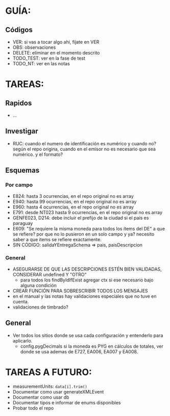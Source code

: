 # GUÍA:

## Códigos
- VER: si vas a tocar algo ahi, fíjate en VER
- OBS: observaciones
- DELETE: eliminar en el momento descrito
- TODO_TEST: ver en la fase de test
- TODO_NT: ver en las notas

# TAREAS:

## Rapidos
- ...

## Investigar
- RUC: cuando el numero de identificación es numérico y cuando no? según el repo origina, cuando en el emisor no es necesario que sea numérico. y el formato?

## Esquemas

### Por campo
- E824: hasta 3 ocurrencias, en el repo original no es array
- E940: hasta 99 ocurrencias, en el repo original no es array
- E960: hasta 4 ocurrencias, en el repo original no es array
- E791: desde NT023 hasta 9 ocurrencias, en el repo original no es array
- GENFE023, D214: debe incluir el prefijo de la ciudad si el país es paraguay
- E609: "Se requiere la misma moneda para todos los ítems del DE" a que se refiere? por que no lo pusieron en un solo campo y ya? necesito saber a que items se refiere exactamente.
- SIN CÓDIGO: salidaYEntregaSchema => pais, paisDescripcion

### General
- ASEGURARSE DE QUE LAS DESCRIPCIONES ESTÉN BIEN VALIDADAS, CONSIDERAR undefined Y "OTRO"
    - para todos los findByIdIfExist agregar ctx si ese necesario bajo alguna condición
- CREAR FUNCIÓN PARA SOBRESCRIBIR TODOS LOS MENSAJES
- en el manual y las notas hay validaciones especiales que no tuve en cuenta.
- validaciones de timbrado?

## General
- Ver todos los sitios donde se usa cada configuración y entenderlo para aplicarlo.
    - config.pygDecimals si la moneda es PYG en cálculos de totales, ver donde se usa ademas de E727, EA006, EA007 y EA008.

# TAREAS A FUTURO:
- measurementUnits: `data[i].trim()`
- Documentar como usar generateXMLEvent
- Documentar como usar db
- Documentar tipos e informar de enums disponibles
- Probar todo el repo
